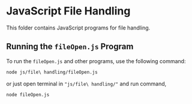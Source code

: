# JavaScript File Handling

This folder contains JavaScript programs for file handling.

## Running the `fileOpen.js` Program

To run the `fileOpen.js` and other programs, use the following command:

```bash
node js/file\ handling/fileOpen.js
```
or just open terminal in `"js/file\ handling/"` and run command,
```bash
node fileOpen.js
```
